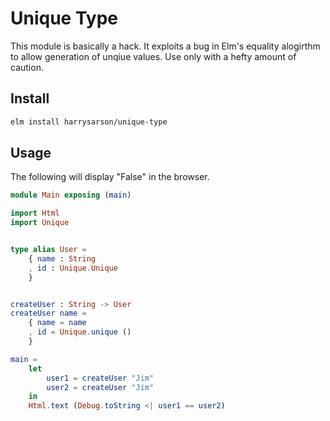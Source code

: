 # Unique Type

This module is basically a hack.
It exploits a bug in Elm's equality alogirthm to allow generation of unqiue values.
Use only with a hefty amount of caution.

## Install

```sh
elm install harrysarson/unique-type
```

## Usage

The following will display "False" in the browser.

```elm
module Main exposing (main)

import Html
import Unique


type alias User =
    { name : String
    , id : Unique.Unique
    }


createUser : String -> User
createUser name =
    { name = name
    , id = Unique.unique ()
    }

main =
    let
        user1 = createUser "Jim"
        user2 = createUser "Jim"
    in
    Html.text (Debug.toString <| user1 == user2)

```